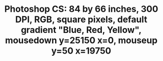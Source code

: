 ---
ee_id: '79'
site: '1'
type: '2'
url: 2011-007-photoshop-cs
title: 'Photoshop CS: 84 by 66 inches, 300 DPI, RGB, square pixels, default gradient
  "Blue, Red, Yellow", mousedown y=25150 x=0, mouseup y=50 x=19750'
year: '2011'
display_year: '2011'
medium: Chromogenic print
dims: 84 x 66 inches
pitch:
ps:
live_url:
related:
youtube:
related_code:
imgs: photoshop-cs-2011-007-full-cropped-database-AR3.jpg
subheading:
download:
add_credit:
add_credits:
commission:
layout: things-i-made
---